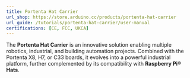 ```yaml
---
title: Portenta Hat Carrier
url_shop: https://store.arduino.cc/products/portenta-hat-carrier 
url_guide: /tutorials/portenta-hat-carrier/user-manual
certifications: [CE, FCC, UKCA]
---
```


The **Portenta Hat Carrier** is an innovative solution enabling multiple robotics, industrial, and building automation projects. Combined with the Portenta X8, H7, or C33 boards, it evolves into a powerful industrial platform, further complemented by its compatibility with **Raspberry Pi® Hats**. 
